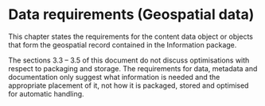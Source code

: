# Data requirements (Geospatial data)

This chapter states the requirements for the content data object or objects that form the geospatial record contained in the Information package.

The sections 3.3 – 3.5 of this document do not discuss optimisations with respect to packaging and storage. The requirements for data, metadata and documentation only suggest what information is needed and the appropriate placement of it, not how it is packaged, stored and optimised for automatic handling.

